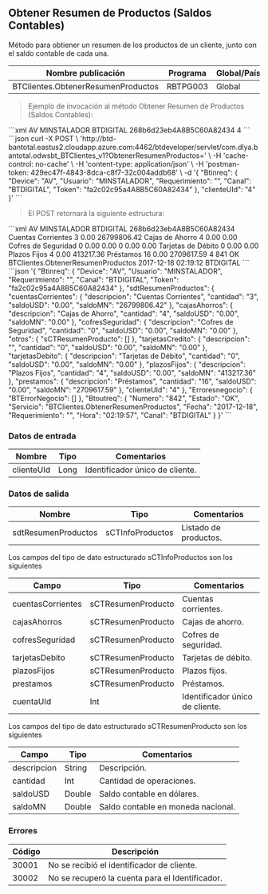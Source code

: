 ## Obtener Resumen de Productos (Saldos Contables)

Método para obtiener un resumen de los productos de un cliente, junto con el saldo contable de cada una.

| Nombre publicación                 | Programa | Global/País |
| ---------------------------------- | -------- | ----------- |
| BTClientes.ObtenerResumenProductos | RBTPG003 | Global      |

> Ejemplo de invocación al método Obtener Resumen de Productos (Saldos Contables):

<code-group>
<code-block title="XML" active>
```xml
<soapenv:Envelope xmlns:soapenv="http://schemas.xmlsoap.org/soap/envelope/" xmlns:bts="http://uy.com.dlya.bantotal/BTSOA/">
   <soapenv:Header/>
   <soapenv:Body>
      <bts:BTClientes.ObtenerResumenProductos>
         <bts:Btinreq>
            <bts:Device>AV</bts:Device>
            <bts:Usuario>MINSTALADOR</bts:Usuario>
            <bts:Requerimiento/>
            <bts:Canal>BTDIGITAL</bts:Canal>
            <bts:Token>268b6d23eb4A8B5C60A82434</bts:Token>
         </bts:Btinreq>
         <bts:clienteUId>4</bts:clienteUId>
      </bts:BTClientes.ObtenerResumenProductos>
   </soapenv:Body>
</soapenv:Envelope>
```
</code-block>
 
<code-block title="JSON">
```json
curl -X POST \
  'http://btd-bantotal.eastus2.cloudapp.azure.com:4462/btdeveloper/servlet/com.dlya.bantotal.odwsbt_BTClientes_v1?ObtenerResumenProductos=' \
  -H 'cache-control: no-cache' \
  -H 'content-type: application/json' \
  -H 'postman-token: 429ec47f-4843-8dca-c8f7-32c004addb68' \
  -d '{
	"Btinreq": {
		"Device": "AV",
		"Usuario": "MINSTALADOR",
		"Requerimiento": "",
		"Canal": "BTDIGITAL",
		"Token": "fa2c02c95a4A8B5C60A82434"
	},
    "clienteUId": "4"
}'
```
</code-block>
</code-group>

> El POST retornará la siguiente estructura:

<code-group>
<code-block title="XML" active>
```xml
<SOAP-ENV:Envelope xmlns:SOAP-ENV="http://schemas.xmlsoap.org/soap/envelope/" xmlns:xsd="http://www.w3.org/2001/XMLSchema" xmlns:SOAP-ENC="http://schemas.xmlsoap.org/soap/encoding/" xmlns:xsi="http://www.w3.org/2001/XMLSchema-instance">
   <SOAP-ENV:Body>
      <BTClientes.ObtenerResumenProductosResponse xmlns="http://uy.com.dlya.bantotal/BTSOA/">
         <Btinreq>
            <Device>AV</Device>
            <Usuario>MINSTALADOR</Usuario>
            <Requerimiento/>
            <Canal>BTDIGITAL</Canal>
            <Token>268b6d23eb4A8B5C60A82434</Token>
         </Btinreq>
         <sdtResumenProductos>
            <cuentasCorrientes>
               <descripcion>Cuentas Corrientes</descripcion>
               <cantidad>3</cantidad>
               <saldoUSD>0.00</saldoUSD>
               <saldoMN>26799806.42</saldoMN>
            </cuentasCorrientes>
            <cajasAhorros>
               <descripcion>Cajas de Ahorro</descripcion>
               <cantidad>4</cantidad>
               <saldoUSD>0.00</saldoUSD>
               <saldoMN>0.00</saldoMN>
            </cajasAhorros>
            <cofresSeguridad>
               <descripcion>Cofres de Seguridad</descripcion>
               <cantidad>0</cantidad>
               <saldoUSD>0.00</saldoUSD>
               <saldoMN>0.00</saldoMN>
            </cofresSeguridad>
            <otros></otros>
            <tarjetasCredito>
               <descripcion/>
               <cantidad>0</cantidad>
               <saldoUSD>0.00</saldoUSD>
               <saldoMN>0.00</saldoMN>
            </tarjetasCredito>
            <tarjetasDebito>
               <descripcion>Tarjetas de Débito</descripcion>
               <cantidad>0</cantidad>
               <saldoUSD>0.00</saldoUSD>
               <saldoMN>0.00</saldoMN>
            </tarjetasDebito>
            <plazosFijos>
               <descripcion>Plazos Fijos</descripcion>
               <cantidad>4</cantidad>
               <saldoUSD>0.00</saldoUSD>
               <saldoMN>413217.36</saldoMN>
            </plazosFijos>
            <prestamos>
               <descripcion>Préstamos</descripcion>
               <cantidad>16</cantidad>
               <saldoUSD>0.00</saldoUSD>
               <saldoMN>2709617.59</saldoMN>
            </prestamos>
            <clienteUId>4</clienteUId>
         </sdtResumenProductos>
         <Erroresnegocio></Erroresnegocio>
         <Btoutreq>
            <Numero>841</Numero>
            <Estado>OK</Estado>
            <Servicio>BTClientes.ObtenerResumenProductos</Servicio>
            <Fecha>2017-12-18</Fecha>
            <Requerimiento/>
            <Hora>02:19:12</Hora>
            <Canal>BTDIGITAL</Canal>
         </Btoutreq>
      </BTClientes.ObtenerResumenProductosResponse>
   </SOAP-ENV:Body>
</SOAP-ENV:Envelope>
```
</code-block>
 
<code-block title="JSON">
```json
'{
	"Btinreq": {
		"Device": "AV",
		"Usuario": "MINSTALADOR",
		"Requerimiento": "",
		"Canal": "BTDIGITAL",
		"Token": "fa2c02c95a4A8B5C60A82434"
	},
    "sdtResumenProductos": {
        "cuentasCorrientes": {
            "descripcion": "Cuentas Corrientes",
            "cantidad": "3",
            "saldoUSD": "0.00",
            "saldoMN": "26799806.42"
        },
        "cajasAhorros": {
            "descripcion": "Cajas de Ahorro",
            "cantidad": "4",
            "saldoUSD": "0.00",
            "saldoMN": "0.00"
        },
        "cofresSeguridad": {
            "descripcion": "Cofres de Seguridad",
            "cantidad": "0",
            "saldoUSD": "0.00",
            "saldoMN": "0.00"
        },
        "otros": {
            "sCTResumenProducto": []
        },
        "tarjetasCredito": {
            "descripcion": "",
            "cantidad": "0",
            "saldoUSD": "0.00",
            "saldoMN": "0.00"
        },
        "tarjetasDebito": {
            "descripcion": "Tarjetas de Débito",
            "cantidad": "0",
            "saldoUSD": "0.00",
            "saldoMN": "0.00"
        },
        "plazosFijos": {
            "descripcion": "Plazos Fijos",
            "cantidad": "4",
            "saldoUSD": "0.00",
            "saldoMN": "413217.36"
        },
        "prestamos": {
            "descripcion": "Préstamos",
            "cantidad": "16",
            "saldoUSD": "0.00",
            "saldoMN": "2709617.59"
        },
        "clienteUId": "4"
    },
    "Erroresnegocio": {
        "BTErrorNegocio": []
    },
    "Btoutreq": {
        "Numero": "842",
        "Estado": "OK",
        "Servicio": "BTClientes.ObtenerResumenProductos",
        "Fecha": "2017-12-18",
        "Requerimiento": "",
        "Hora": "02:19:57",
        "Canal": "BTDIGITAL"
    }
}'
```
</code-block>
</code-group>

### Datos de entrada

| Nombre     | Tipo | Comentarios                     |
| ---------- | ---- | ------------------------------- |
| clienteUId | Long | Identificador único de cliente. |

### Datos de salida

| Nombre              | Tipo             | Comentarios           |
| ------------------- | ---------------- | --------------------- |
| sdtResumenProductos | sCTInfoProductos | Listado de productos. |

Los campos del tipo de dato estructurado sCTInfoProductos son los siguientes

| Campo             | Tipo               | Comentarios                     |
| ----------------- | ------------------ | ------------------------------- |
| cuentasCorrientes | sCTResumenProducto | Cuentas corrientes.             |
| cajasAhorros      | sCTResumenProducto | Cajas de ahorro.                |
| cofresSeguridad   | sCTResumenProducto | Cofres de seguridad.            |
| tarjetasDebito    | sCTResumenProducto | Tarjetas de débito.             |
| plazosFijos       | sCTResumenProducto | Plazos fijos.                   |
| prestamos         | sCTResumenProducto | Préstamos.                      |
| cuentaUId         | Int                | Identificador único de cliente. |

Los campos del tipo de dato estructurado sCTResumenProducto son los siguientes

| Campo       | Tipo   | Comentarios                        |
| ----------- | ------ | ---------------------------------- |
| descripcion | String | Descripción.                       |
| cantidad    | Int    | Cantidad de operaciones.           |
| saldoUSD    | Double | Saldo contable en dólares.         |
| saldoMN     | Double | Saldo contable en moneda nacional. |

### Errores

| Código | Descripción                                     |
| ------ | ----------------------------------------------- |
| 30001  | No se recibió el identificador de cliente.      |
| 30002  | No se recuperó la cuenta para el Identificador. |
